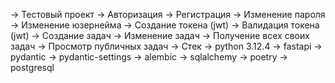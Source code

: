 -> Тестовый проект
  \-> Авторизация
  \-> Регистрация
  \-> Изменение пароля
  \-> Изменение юзернейма
  \-> Создание токена (jwt)
  \-> Валидация токена (jwt)
  \-> Создание задач
  \-> Изменение задач
  \-> Получение всех своих задач
  \-> Просмотр публичных задач
-> Стек
  \-> python 3.12.4
  \-> fastapi
  \-> pydantic
  \-> pydantic-settings
  \-> alembic
  \-> sqlalchemy
  \-> poetry
  \-> postgresql
